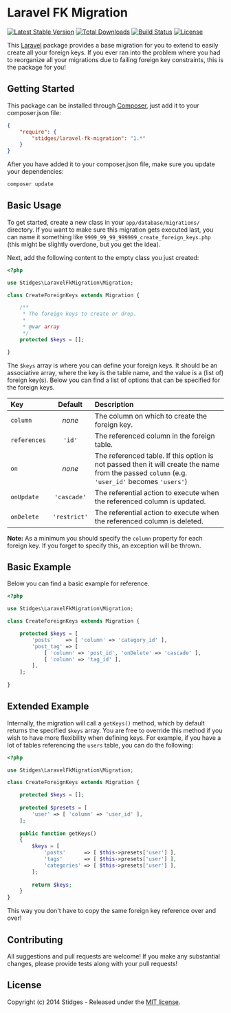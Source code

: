Laravel FK Migration
====================

[![Latest Stable Version](https://poser.pugx.org/stidges/laravel-fk-migration/version.png)](https://packagist.org/packages/stidges/laravel-fk-migration) [![Total Downloads](https://poser.pugx.org/stidges/laravel-fk-migration/downloads.png)](https://packagist.org/packages/stidges/laravel-fk-migration) [![Build Status](https://travis-ci.org/stidges/laravel-fk-migration.svg?branch=master)](https://travis-ci.org/stidges/laravel-fk-migration) [![License](https://poser.pugx.org/stidges/laravel-fk-migration/license.png)](https://packagist.org/packages/stidges/laravel-fk-migration)

This [Laravel](http://www.laravel.com) package provides a base migration for you to extend to easily create all your foreign keys. If you ever ran into the problem where you had to reorganize all your migrations due to failing foreign key constraints, this is the package for you!

## Getting Started

This package can be installed through [Composer](http://www.getcomposer.org), just add it to your composer.json file:

```json
{
    "require": {
        "stidges/laravel-fk-migration": "1.*"
    }
}
```

After you have added it to your composer.json file, make sure you update your dependencies:

```sh
composer update
```

## Basic Usage

To get started, create a new class in your `app/database/migrations/` directory.
If you want to make sure this migration gets executed last, you can name it something like `9999_99_99_999999_create_foreign_keys.php` (this might be slightly overdone, but you get the idea).

Next, add the following content to the empty class you just created:

```php
<?php

use Stidges\LaravelFkMigration\Migration;

class CreateForeignKeys extends Migration {

    /**
     * The foreign keys to create or drop.
     *
     * @var array
     */
    protected $keys = [];

}
```

The `$keys` array is where you can define your foreign keys. It should be an associative array, where the key is the table name, and the value is a (list of) foreign key(s). Below you can find a list of options that can be specified for the foreign keys.

| Key          | Default      | Description                                                              |
|:-------------|:------------:|:-------------------------------------------------------------------------|
| `column`     | *none*       | The column on which to create the foreign key.                           |
| `references` | `'id'`       | The referenced column in the foreign table.                              |
| `on`         | *none*       | The referenced table. If this option is not passed then it will create the name from the passed `column` (e.g. `'user_id'` becomes `'users'`)                                                    |
| `onUpdate`   | `'cascade'`  | The referential action to execute when the referenced column is updated. |
| `onDelete`   | `'restrict'` | The referential action to execute when the referenced column is deleted. |

**Note:** As a minimum you should specify the `column` property for each foreign key. If you forget to specify this, an exception will be thrown.

## Basic Example

Below you can find a basic example for reference.

```php
<?php

use Stidges\LaravelFkMigration\Migration;

class CreateForeignKeys extends Migration {

    protected $keys = [
        'posts'    => [ 'column' => 'category_id' ],
        'post_tag' => [
            [ 'column' => 'post_id', 'onDelete' => 'cascade' ],
            [ 'column' => 'tag_id' ],
        ],
    ];
    
}
```

## Extended Example

Internally, the migration will call a `getKeys()` method, which by default returns the specified `$keys` array. You are free to override this method if you wish to have more flexibility when defining keys. For example, if you have a lot of tables referencing the `users` table, you can do the following:

```php
<?php

use Stidges\LaravelFkMigration\Migration;

class CreateForeignKeys extends Migration {

    protected $keys = [];
    
    protected $presets = [
        'user' => [ 'column' => 'user_id' ],
    ];
    
    public function getKeys()
    {
        $keys = [
            'posts'      => [ $this->presets['user'] ],
            'tags'       => [ $this->presets['user'] ],
            'categories' => [ $this->presets['user'] ],
        ];
        
        return $keys;
    }
}
```

This way you don't have to copy the same foreign key reference over and over!

## Contributing

All suggestions and pull requests are welcome! If you make any substantial changes, please provide tests along with your pull requests!

## License

Copyright (c) 2014 Stidges - Released under the [MIT license](LICENSE).
